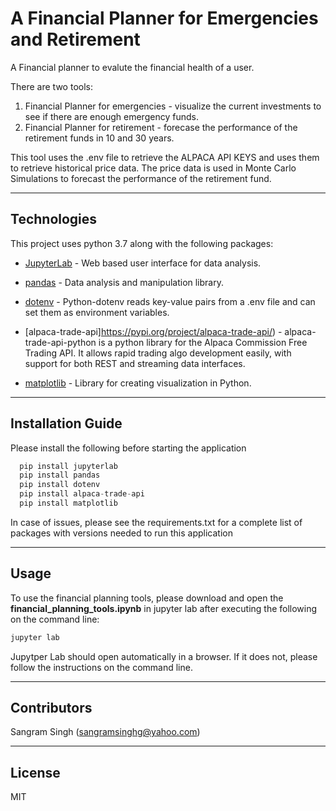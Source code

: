 # A Financial Planner for Emergencies and Retirement

A Financial planner to evalute the financial health of a user. 

There are two tools:
1. Financial Planner for emergencies - visualize the current investments to see if there are enough emergency funds.
2. Financial Planner for retirement - forecase the performance of the retirement funds in 10 and 30 years.

This tool uses the .env file to retrieve the ALPACA API KEYS and uses them to retrieve historical price data. 
The price data is used in Monte Carlo Simulations to forecast the performance of the retirement fund.

---

## Technologies

This project uses python 3.7 along with the following packages:

* [JupyterLab](https://jupyterlab.readthedocs.io/en/stable/) - Web based user interface for data analysis.

* [pandas](https://github.com/pandas-dev/pandas) - Data analysis and manipulation library.

* [dotenv](https://pypi.org/project/python-dotenv/) - Python-dotenv reads key-value pairs from a .env file and can set them as environment variables.

* [alpaca-trade-api]https://pypi.org/project/alpaca-trade-api/) - alpaca-trade-api-python is a python library for the Alpaca Commission Free Trading API. It allows rapid trading algo development easily, with support for both REST and streaming data interfaces.

* [matplotlib](https://github.com/matplotlib/matplotlib) - Library for creating visualization in Python.

---

## Installation Guide

Please install the following before starting the application

```python
  pip install jupyterlab
  pip install pandas
  pip install dotenv
  pip install alpaca-trade-api
  pip install matplotlib
```
In case of issues, please see the requirements.txt for a complete list of packages with versions needed to run this application

---

## Usage

To use the financial planning tools, please download and open the **financial_planning_tools.ipynb** in jupyter lab after executing
the following on the command line:

```python
jupyter lab
```
Jupytper Lab should open automatically in a browser. 
If it does not, please follow the instructions on the command line.

---

## Contributors

Sangram Singh (sangramsinghg@yahoo.com)

---

## License

MIT
